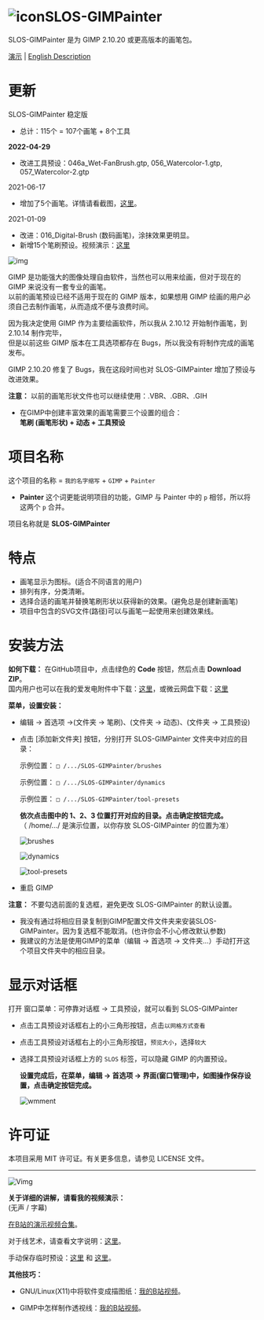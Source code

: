 # ![icon](https://raw.githubusercontent.com/SenlinOS/databox/master/SLOS-GIMPainter-icon.svg)SLOS-GIMPainter
SLOS-GIMPainter 是为 GIMP 2.10.20 或更高版本的画笔包。

[演示](https://space.bilibili.com/14824534/channel/detail?cid=135785) | [English Description](https://github.com/SenlinOS/SLOS-GIMPainter)

# 更新
SLOS-GIMPainter 稳定版
- 总计：115个 = 107个画笔 + 8个工具

**2022-04-29**
- 改进工具预设：046a_Wet-FanBrush.gtp, 056_Watercolor-1.gtp, 057_Watercolor-2.gtp

2021-06-17
- 增加了5个画笔。详情请看截图，[这里](https://github.com/SenlinOS/databox/blob/master/SLOS-GIMPainter_new-brushes-zh.jpg)。

2021-01-09
- 改进：016_Digital-Brush (数码画笔)，涂抹效果更明显。
- 新增15个笔刷预设。视频演示：[这里](https://www.bilibili.com/video/BV1g5411n7JU)

![img](https://raw.githubusercontent.com/SenlinOS/databox/master/SLOS-GIMPainter-By-SenlinOS.jpg)

GIMP 是功能强大的图像处理自由软件，当然也可以用来绘画，但对于现在的 GIMP 来说没有一套专业的画笔。
<br />以前的画笔预设已经不适用于现在的 GIMP 版本，如果想用 GIMP 绘画的用户必须自己去制作画笔，从而造成不便与浪费时间。

因为我决定使用 GIMP 作为主要绘画软件，所以我从 2.10.12 开始制作画笔，到 2.10.14 制作完毕，
<br />但是以前这些 GIMP 版本在工具选项都存在 Bugs，所以我没有将制作完成的画笔发布。

GIMP 2.10.20 修复了 Bugs，我在这段时间也对 SLOS-GIMPainter 增加了预设与改进效果。

**注意：** 以前的画笔形状文件也可以继续使用：.VBR、.GBR、.GIH

- 在GIMP中创建丰富效果的画笔需要三个设置的组合：
<br />**笔刷 (画笔形状) + 动态 + 工具预设**

# 项目名称
这个项目的名称 = `我的名字缩写` + `GIMP` + `Painter`

- **Painter** 这个词更能说明项目的功能，GIMP 与 Painter 中的 `p` 相邻，所以将这两个 `p` 合并。

项目名称就是 **SLOS-GIMPainter**

# 特点
- 画笔显示为图标。(适合不同语言的用户)
- 排列有序，分类清晰。
- 选择合适的画笔并替换笔刷形状以获得新的效果。(避免总是创建新画笔)
- 项目中包含的SVG文件(路径)可以与画笔一起使用来创建效果线。

# 安装方法

**如何下载：** 在GitHub项目中，点击绿色的 **Code** 按钮，然后点击 **Download ZIP**。
<br />国内用户也可以在我的爱发电附件中下载：[这里](https://afdian.net/p/e5596c4e894d11ecaed752540025c377)，或微云网盘下载：[这里](https://share.weiyun.com/IMP3xYlL)

**菜单，设置安装：**

- 编辑 -> 首选项 ->(文件夹 -> 笔刷)、(文件夹 -> 动态)、(文件夹 -> 工具预设)
- 点击 [添加新文件夹] 按钮，分别打开 SLOS-GIMPainter 文件夹中对应的目录：

	示例位置： `□ /.../SLOS-GIMPainter/brushes`

	示例位置： `□ /.../SLOS-GIMPainter/dynamics`

	示例位置： `□ /.../SLOS-GIMPainter/tool-presets`

	**依次点击图中的 1、2、3 位置打开对应的目录。点击确定按钮完成。**
	<br />（ /home/.../ 是演示位置，以你存放 SLOS-GIMPainter 的位置为准）

	![brushes](https://raw.githubusercontent.com/SenlinOS/senlinos.github.io/master/img/1-brushes.jpg)

	![dynamics](https://raw.githubusercontent.com/SenlinOS/senlinos.github.io/master/img/2-dynamics.jpg)

	![tool-presets](https://raw.githubusercontent.com/SenlinOS/senlinos.github.io/master/img/3-tool-presets.jpg)

- 重启 GIMP

**注意：** 不要勾选前面的复选框，避免更改 SLOS-GIMPainter 的默认设置。

- 我没有通过将相应目录复制到GIMP配置文件文件夹来安装SLOS-GIMPainter。因为复选框不能取消。(也许你会不小心修改默认参数)
- 我建议的方法是使用GIMP的菜单（编辑 -> 首选项 -> 文件夹...）手动打开这个项目文件夹中的相应目录。

# 显示对话框
打开 窗口菜单：可停靠对话框 -> 工具预设，就可以看到 SLOS-GIMPainter

- 点击工具预设对话框右上的小三角形按钮，点击`以网格方式查看`
- 点击工具预设对话框右上的小三角形按钮，`预览大小`，选择`较大`
- 选择工具预设对话框上方的 `SLOS` 标签，可以隐藏 GIMP 的内置预设。

	**设置完成后，在菜单，编辑 -> 首选项 -> 界面(窗口管理)中，如图操作保存设置，点击确定按钮完成。**

	![wmment](https://raw.githubusercontent.com/SenlinOS/senlinos.github.io/master/img/wmment.jpg)

# 许可证
本项目采用 MIT 许可证。有关更多信息，请参见 LICENSE 文件。

---

![Vimg](https://raw.githubusercontent.com/SenlinOS/databox/master/video-demo-img.jpg)

**关于详细的讲解，请看我的视频演示：**
<br />(无声 / 字幕)

[在B站的演示视频合集](https://space.bilibili.com/14824534/channel/seriesdetail?sid=1169812&ctype=0)。

对于线艺术，请查看文字说明：[这里](https://github.com/SenlinOS/databox/blob/master/For-Line-Art_SLOS-GIMPainter.md)。

手动保存临时预设：[这里](https://senlinos.github.io/post/manually-save-temporary-presets/) 和 [这里](https://t.bilibili.com/519640070146405433?tab=2)。

**其他技巧：**

- GNU/Linux(X11)中将软件变成描图纸：[我的B站视频](https://www.bilibili.com/video/BV18R4y1j7g6)。

- GIMP中怎样制作透视线：[我的B站视频](https://www.bilibili.com/video/BV1AS4y1V7AB)。

